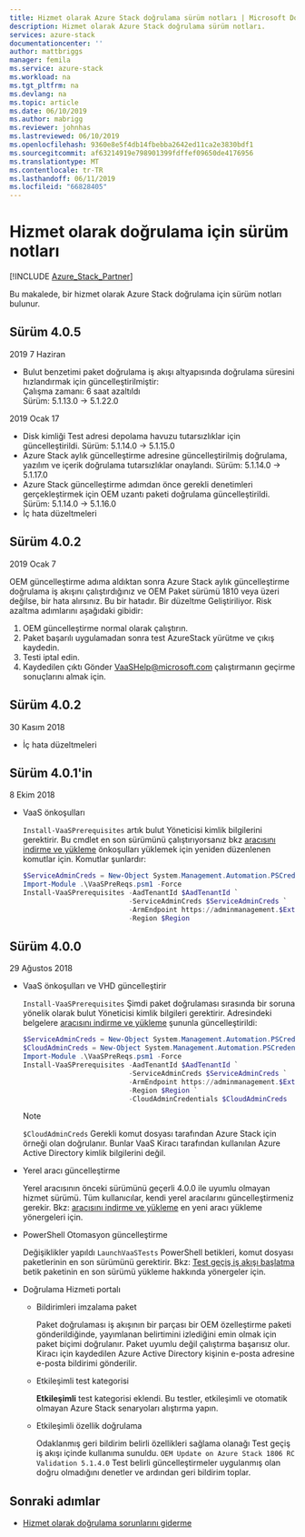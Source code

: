 ```yaml
---
title: Hizmet olarak Azure Stack doğrulama sürüm notları | Microsoft Docs
description: Hizmet olarak Azure Stack doğrulama sürüm notları.
services: azure-stack
documentationcenter: ''
author: mattbriggs
manager: femila
ms.service: azure-stack
ms.workload: na
ms.tgt_pltfrm: na
ms.devlang: na
ms.topic: article
ms.date: 06/10/2019
ms.author: mabrigg
ms.reviewer: johnhas
ms.lastreviewed: 06/10/2019
ms.openlocfilehash: 9360e8e5f4db14fbebba2642ed11ca2e3830bdf1
ms.sourcegitcommit: af63214919e798901399fdffef09650de4176956
ms.translationtype: MT
ms.contentlocale: tr-TR
ms.lasthandoff: 06/11/2019
ms.locfileid: "66828405"
---
```

# <a name="release-notes-for-validation-as-a-service"></a>Hizmet olarak doğrulama için sürüm notları

[!INCLUDE [Azure_Stack_Partner](./includes/azure-stack-partner-appliesto.md)]

Bu makalede, bir hizmet olarak Azure Stack doğrulama için sürüm notları bulunur.

## <a name="version-405"></a>Sürüm 4.0.5

2019 7 Haziran

- Bulut benzetimi paket doğrulama iş akışı altyapısında doğrulama süresini hızlandırmak için güncelleştirilmiştir:  
    Çalışma zamanı: 6 saat azaltıldı  
    Sürüm: 5.1.13.0 -> 5.1.22.0  


2019 Ocak 17

- Disk kimliği Test adresi depolama havuzu tutarsızlıklar için güncelleştirildi. Sürüm: 5.1.14.0 -> 5.1.15.0
- Azure Stack aylık güncelleştirme adresine güncelleştirilmiş doğrulama, yazılım ve içerik doğrulama tutarsızlıklar onaylandı. Sürüm: 5.1.14.0 -> 5.1.17.0
- Azure Stack güncelleştirme adımdan önce gerekli denetimleri gerçekleştirmek için OEM uzantı paketi doğrulama güncelleştirildi. Sürüm: 5.1.14.0 -> 5.1.16.0
- İç hata düzeltmeleri

## <a name="version-402"></a>Sürüm 4.0.2

2019 Ocak 7

OEM güncelleştirme adıma aldıktan sonra Azure Stack aylık güncelleştirme doğrulama iş akışını çalıştırdığınız ve OEM Paket sürümü 1810 veya üzeri değilse, bir hata alırsınız. Bu bir hatadır. Bir düzeltme Geliştiriliyor. Risk azaltma adımlarını aşağıdaki gibidir:

1. OEM güncelleştirme normal olarak çalıştırın.
2. Paket başarılı uygulamadan sonra test AzureStack yürütme ve çıkış kaydedin.
3. Testi iptal edin.
4. Kaydedilen çıktı Gönder VaaSHelp@microsoft.com çalıştırmanın geçirme sonuçlarını almak için.

## <a name="version-402"></a>Sürüm 4.0.2

30 Kasım 2018

- İç hata düzeltmeleri

## <a name="version-401"></a>Sürüm 4.0.1'in

8 Ekim 2018

- VaaS önkoşulları

    `Install-VaaSPrerequisites` artık bulut Yöneticisi kimlik bilgilerini gerektirir. Bu cmdlet en son sürümünü çalıştırıyorsanız bkz [aracısını indirme ve yükleme](azure-stack-vaas-local-agent.md#download-and-install-the-agent) önkoşulları yüklemek için yeniden düzenlenen komutlar için. Komutlar şunlardır:

    ```powershell
    $ServiceAdminCreds = New-Object System.Management.Automation.PSCredential "<aadServiceAdminUser>", (ConvertTo-SecureString "<aadServiceAdminPassword>" -AsPlainText -Force)
    Import-Module .\VaaSPreReqs.psm1 -Force
    Install-VaaSPrerequisites -AadTenantId $AadTenantId `
                              -ServiceAdminCreds $ServiceAdminCreds `
                              -ArmEndpoint https://adminmanagement.$ExternalFqdn `
                              -Region $Region
    ```

## <a name="version-400"></a>Sürüm 4.0.0

29 Ağustos 2018

- VaaS önkoşulları ve VHD güncelleştirir

    `Install-VaaSPrerequisites` Şimdi paket doğrulaması sırasında bir soruna yönelik olarak bulut Yöneticisi kimlik bilgileri gerektirir. Adresindeki belgelere [aracısını indirme ve yükleme](azure-stack-vaas-local-agent.md#download-and-install-the-agent) şununla güncelleştirildi:

    ```powershell
    $ServiceAdminCreds = New-Object System.Management.Automation.PSCredential "<aadServiceAdminUser>", (ConvertTo-SecureString "<aadServiceAdminPassword>" -AsPlainText -Force)
    $CloudAdminCreds = New-Object System.Management.Automation.PSCredential "<cloudAdminDomain\username>", (ConvertTo-SecureString "<cloudAdminPassword>" -AsPlainText -Force)
    Import-Module .\VaaSPreReqs.psm1 -Force
    Install-VaaSPrerequisites -AadTenantId $AadTenantId `
                              -ServiceAdminCreds $ServiceAdminCreds `
                              -ArmEndpoint https://adminmanagement.$ExternalFqdn `
                              -Region $Region `
                              -CloudAdminCredentials $CloudAdminCreds
    ```
    > [!NOTE]
    > `$CloudAdminCreds` Gerekli komut dosyası tarafından Azure Stack için örneği olan doğrulanır. Bunlar VaaS Kiracı tarafından kullanılan Azure Active Directory kimlik bilgilerini değil.

- Yerel aracı güncelleştirme

    Yerel aracısının önceki sürümünü geçerli 4.0.0 ile uyumlu olmayan hizmet sürümü. Tüm kullanıcılar, kendi yerel aracılarını güncelleştirmeniz gerekir. Bkz: [aracısını indirme ve yükleme](azure-stack-vaas-local-agent.md#download-and-install-the-agent) en yeni aracı yükleme yönergeleri için.

- PowerShell Otomasyon güncelleştirme

    Değişiklikler yapıldı `LaunchVaaSTests` PowerShell betikleri, komut dosyası paketlerinin en son sürümünü gerektirir. Bkz: [Test geçiş iş akışı başlatma](azure-stack-vaas-automate-with-powershell.md#launch-the-test-pass-workflow) betik paketinin en son sürümü yükleme hakkında yönergeler için.

- Doğrulama Hizmeti portalı

  - Bildirimleri imzalama paket

    Paket doğrulaması iş akışının bir parçası bir OEM özelleştirme paketi gönderildiğinde, yayımlanan belirtimini izlediğini emin olmak için paket biçimi doğrulanır. Paket uyumlu değil çalıştırma başarısız olur. Kiracı için kaydedilen Azure Active Directory kişinin e-posta adresine e-posta bildirimi gönderilir.

  - Etkileşimli test kategorisi

    **Etkileşimli** test kategorisi eklendi. Bu testler, etkileşimli ve otomatik olmayan Azure Stack senaryoları alıştırma yapın.

  - Etkileşimli özellik doğrulama

    Odaklanmış geri bildirim belirli özellikleri sağlama olanağı Test geçiş iş akışı içinde kullanıma sunuldu. `OEM Update on Azure Stack 1806 RC Validation 5.1.4.0` Test belirli güncelleştirmeler uygulanmış olan doğru olmadığını denetler ve ardından geri bildirim toplar.

## <a name="next-steps"></a>Sonraki adımlar

- [Hizmet olarak doğrulama sorunlarını giderme](azure-stack-vaas-troubleshoot.md)
